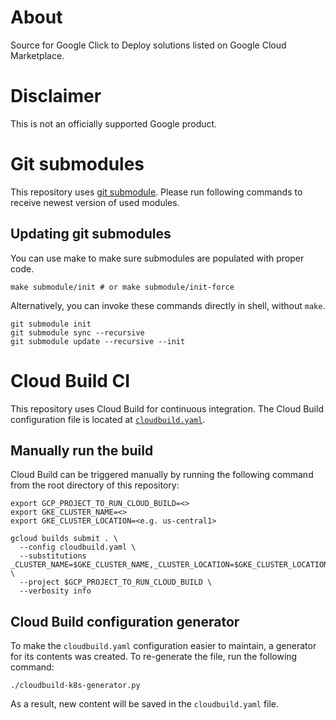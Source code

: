 # About

Source for Google Click to Deploy solutions listed on
Google Cloud Marketplace.

# Disclaimer

This is not an officially supported Google product.

# Git submodules

This repository uses [git submodule](https://git-scm.com/docs/git-submodule).
Please run following commands to receive newest version of used modules.

## Updating git submodules

You can use make to make sure submodules
are populated with proper code.

```shell
make submodule/init # or make submodule/init-force
```

Alternatively, you can invoke these commands directly in shell, without `make`.

```shell
git submodule init
git submodule sync --recursive
git submodule update --recursive --init
```

# Cloud Build CI

This repository uses Cloud Build for continuous integration. The Cloud Build configuration file is located at [`cloudbuild.yaml`](cloudbuild.yaml).

## Manually run the build

Cloud Build can be triggered manually by running the following command
from the root directory of this repository:

```shell
export GCP_PROJECT_TO_RUN_CLOUD_BUILD=<>
export GKE_CLUSTER_NAME=<>
export GKE_CLUSTER_LOCATION=<e.g. us-central1>

gcloud builds submit . \
  --config cloudbuild.yaml \
  --substitutions _CLUSTER_NAME=$GKE_CLUSTER_NAME,_CLUSTER_LOCATION=$GKE_CLUSTER_LOCATION \
  --project $GCP_PROJECT_TO_RUN_CLOUD_BUILD \
  --verbosity info
```

## Cloud Build configuration generator

To make the `cloudbuild.yaml` configuration easier to maintain, a generator for its contents was created. To re-generate the file, run the following command:

```shell
./cloudbuild-k8s-generator.py
```

As a result, new content will be saved in the `cloudbuild.yaml` file.
